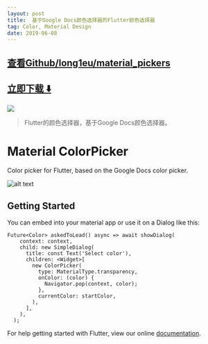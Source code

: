 ```yaml
---
layout: post
title:  基于Google Docs颜色选择器的Flutter颜色选择器
tag: Color, Material Design
date: 2019-06-08
---
```


 

## [查看Github/long1eu/material_pickers](http://github.com/long1eu/material_pickers)
## [立即下载 ️⬇️ ](https://codeload.github.com/long1eu/material_pickers/zip/master) 


 
![](https://flutterawesome.com/content/images/2018/09/Material-ColorPicker.png)
 
>
> Flutter的颜色选择器，基于Google Docs颜色选择器。
>

 
# Material ColorPicker

Color picker for Flutter, based on the Google Docs color picker.

![alt text](https://raw.githubusercontent.com/long1eu/material_color_picker/master/res/extras/demo.png)

## Getting Started

You can embed into your material app or use it on a Dialog like this:

    Future<Color> askedToLead() async => await showDialog(
        context: context,
        child: new SimpleDialog(
          title: const Text('Select color'),
          children: <Widget>[
            new ColorPicker(
              type: MaterialType.transparency,
              onColor: (color) {
                Navigator.pop(context, color);
              },
              currentColor: startColor,
            ),
          ],
        ),
      );

For help getting started with Flutter, view our online [documentation](http://flutter.io/).

